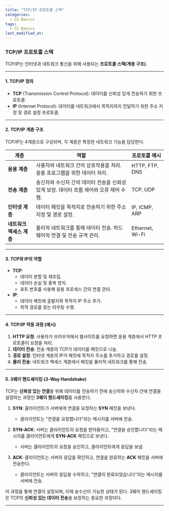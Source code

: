 ```yaml
---
title: "TCP/IP 프로토콜 스택"
categories:
  - CS Basics
tags:
  - CS Basics
last_modified_at: 
---
```


### TCP/IP 프로토콜 스택

TCP/IP는 인터넷과 네트워크 통신을 위해 사용되는 **프로토콜 스택(계층 구조)**.

---

#### 1. **TCP/IP 정의**
- **TCP** (Transmission Control Protocol): 데이터를 신뢰성 있게 전송하기 위한 프로토콜.
- **IP** (Internet Protocol): 데이터를 네트워크에서 목적지까지 전달하기 위한 주소 지정 및 경로 설정 프로토콜.

---

#### 2. **TCP/IP 계층 구조**
TCP/IP는 4계층으로 구성되며, 각 계층은 특정한 네트워크 기능을 담당한다.

| 계층                   | 역할                                                          | 프로토콜 예시        |
|------------------------|-------------------------------------------------------------|----------------------|
| **응용 계층**           | 사용자와 네트워크 간의 상호작용을 처리. 응용 프로그램을 위한 데이터 처리. | HTTP, FTP, DNS       |
| **전송 계층**           | 송신자와 수신자 간의 데이터 전송을 신뢰성 있게 보장. 데이터 흐름 제어와 오류 제어 수행. | TCP, UDP             |
| **인터넷 계층**         | 데이터 패킷을 목적지로 전송하기 위한 주소 지정 및 경로 설정. | IP, ICMP, ARP        |
| **네트워크 액세스 계층** | 물리적 네트워크를 통해 데이터 전송. 하드웨어적 연결 및 전송 규격 관리. | Ethernet, Wi-Fi      |

---

#### 3. **TCP와 IP의 역할**
- **TCP**:
  - 데이터 분할 및 재조립.
  - 데이터 손실 및 중복 방지.
  - 포트 번호를 사용해 응용 프로세스 간의 연결 관리.
- **IP**:
  - 데이터 패킷에 출발지와 목적지 IP 주소 추가.
  - 최적 경로를 찾는 라우팅 수행.

---

#### 4. **TCP/IP 작동 과정 (예시)**
1. **HTTP 요청**: 사용자가 브라우저에서 웹사이트를 요청하면 응용 계층에서 HTTP 프로토콜이 요청을 처리.
2. **데이터 전송**: 전송 계층의 TCP가 데이터를 패킷으로 나눔.
3. **경로 설정**: 인터넷 계층의 IP가 패킷에 목적지 주소를 추가하고 경로를 설정.
4. **물리 전송**: 네트워크 액세스 계층에서 패킷을 물리적 네트워크를 통해 전송.

---

#### 5. **3웨이 핸드셰이킹 (3-Way Handshake)**

TCP는 **신뢰성 있는 연결**을 위해 데이터를 전송하기 전에 송신자와 수신자 간에 연결을 설정하는 과정인 **3웨이 핸드셰이킹**을 사용한다. 

1. **SYN**: 클라이언트가 서버에게 연결을 요청하는 **SYN** 패킷을 보낸다.
   - 클라이언트는 "연결을 요청합니다"라는 메시지를 서버에 전송.
   
2. **SYN-ACK**: 서버는 클라이언트의 요청을 받아들이고, "연결을 승인합니다"라는 메시지를 클라이언트에게 **SYN-ACK** 패킷으로 보낸다.
   - 서버는 클라이언트의 요청을 승인하고, 클라이언트에게 응답을 보냄.
   
3. **ACK**: 클라이언트는 서버의 응답을 확인하고, 연결을 완료하는 **ACK** 패킷을 서버에 전송한다.
   - 클라이언트는 서버의 응답을 수락하고, "연결이 완료되었습니다"라는 메시지를 서버에 전송.
   
이 과정을 통해 연결이 설정되며, 이제 송수신이 가능한 상태가 된다. 3웨이 핸드셰이킹은 TCP의 **신뢰성 있는 데이터 전송**을 보장하는 중요한 과정이다.

---
